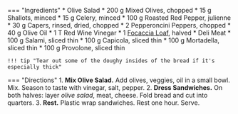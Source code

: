 === "Ingredients"
    * Olive Salad
        * 200 g Mixed Olives, chopped
        * 15 g Shallots, minced
        * 15 g Celery, minced
        * 100 g Roasted Red Pepper, julienne
        * 30 g Capers, rinsed, dried, chopped
        * 2 Pepperoncini Peppers, chopped
        * 40 g Olive Oil
        * 1 T Red Wine Vinegar
    * 1 [Focaccia Loaf](../bread/dry-yeast-doughs/focaccia.md), halved
    * Deli Meat
        * 100 g Salami, sliced thin
        * 100 g Capicola, sliced thin
        * 100 g Mortadella, sliced thin
        * 100 g Provolone, sliced thin

    !!! tip "Tear out some of the doughy insides of the bread if it's especially thick"

=== "Directions"
    1. **Mix Olive Salad.** Add olives, veggies, oil in a small bowl. Mix. Season to taste with vinegar, salt, pepper.
    2. **Dress Sandwiches.** On both halves: layer *olive salad*, meat, cheese. Fold bread and cut into quarters.
    3. **Rest.** Plastic wrap sandwiches. Rest one hour. Serve.

[^1]:
    Royer, Blake. ["Classic Muffaletta Sandwich Recipe."](https://www.seriouseats.com/recipes/2010/09/dinner-tonight-muffaletta-sandwich.html) *Serious Eats.* 16 September 2010.
